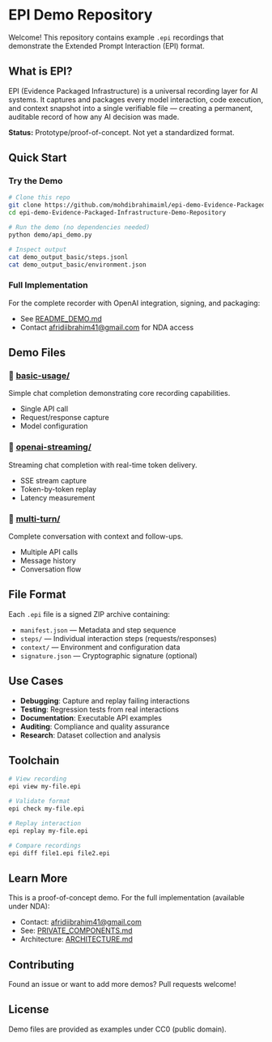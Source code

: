 # EPI Demo Repository

Welcome! This repository contains example `.epi` recordings that demonstrate the Extended Prompt Interaction (EPI) format.

## What is EPI?

EPI (Evidence Packaged Infrastructure) is a universal recording layer for AI systems. It captures and packages every model interaction, code execution, and context snapshot into a single verifiable file — creating a permanent, auditable record of how any AI decision was made.

**Status:** Prototype/proof-of-concept. Not yet a standardized format.

## Quick Start

### Try the Demo
```bash
# Clone this repo
git clone https://github.com/mohdibrahimaiml/epi-demo-Evidence-Packaged-Infrastructure-Demo-Repository.git
cd epi-demo-Evidence-Packaged-Infrastructure-Demo-Repository

# Run the demo (no dependencies needed)
python demo/api_demo.py

# Inspect output
cat demo_output_basic/steps.jsonl
cat demo_output_basic/environment.json
```

### Full Implementation
For the complete recorder with OpenAI integration, signing, and packaging:
- See [README_DEMO.md](./README_DEMO.md)
- Contact afridiibrahim41@gmail.com for NDA access

## Demo Files

### 🎯 [basic-usage/](./basic-usage)
Simple chat completion demonstrating core recording capabilities.
- Single API call
- Request/response capture
- Model configuration

### 🌊 [openai-streaming/](./openai-streaming)
Streaming chat completion with real-time token delivery.
- SSE stream capture
- Token-by-token replay
- Latency measurement

### 💬 [multi-turn/](./multi-turn)
Complete conversation with context and follow-ups.
- Multiple API calls
- Message history
- Conversation flow

## File Format

Each `.epi` file is a signed ZIP archive containing:
- `manifest.json` — Metadata and step sequence
- `steps/` — Individual interaction steps (requests/responses)
- `context/` — Environment and configuration data
- `signature.json` — Cryptographic signature (optional)

## Use Cases

- **Debugging**: Capture and replay failing interactions
- **Testing**: Regression tests from real interactions
- **Documentation**: Executable API examples
- **Auditing**: Compliance and quality assurance
- **Research**: Dataset collection and analysis

## Toolchain

```bash
# View recording
epi view my-file.epi

# Validate format
epi check my-file.epi

# Replay interaction
epi replay my-file.epi

# Compare recordings
epi diff file1.epi file2.epi
```

## Learn More

This is a proof-of-concept demo. For the full implementation (available under NDA):
- Contact: afridiibrahim41@gmail.com
- See: [PRIVATE_COMPONENTS.md](./PRIVATE_COMPONENTS.md)
- Architecture: [ARCHITECTURE.md](./ARCHITECTURE.md)

## Contributing

Found an issue or want to add more demos? Pull requests welcome!

## License

Demo files are provided as examples under CC0 (public domain).
